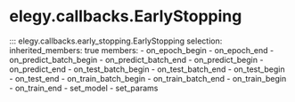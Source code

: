 
# elegy.callbacks.EarlyStopping
::: elegy.callbacks.early_stopping.EarlyStopping
    selection:
        inherited_members: true
        members:
            - on_epoch_begin
            - on_epoch_end
            - on_predict_batch_begin
            - on_predict_batch_end
            - on_predict_begin
            - on_predict_end
            - on_test_batch_begin
            - on_test_batch_end
            - on_test_begin
            - on_test_end
            - on_train_batch_begin
            - on_train_batch_end
            - on_train_begin
            - on_train_end
            - set_model
            - set_params
        